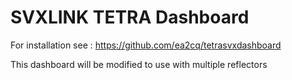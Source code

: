 # SVXLINK TETRA Dashboard


For installation see : https://github.com/ea2cq/tetrasvxdashboard 

This dashboard will be modified to use with multiple reflectors
